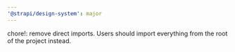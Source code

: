 ```yaml
---
'@strapi/design-system': major
---
```


chore!: remove direct imports. Users should import everything from the root of the project instead.
